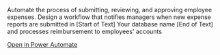 Automate the process of submitting, reviewing, and approving employee expenses. Design a workflow that notifies managers when new expense reports are submitted in [Start of Text] Your database name [End of Text] and processes reimbursement to employees' accounts

[Open in Power Automate](https://make.powerautomate.com/create/fromNaturalLanguage?prompt=Automate%20the%20process%20of%20submitting%2C%20reviewing%2C%20and%20approving%20employee%20expenses.%20Design%20a%20workflow%20that%20notifies%20managers%20when%20new%20expense%20reports%20are%20submitted%20in%20%5BStart%20of%20Text%5D%20Your%20database%20name%20%5BEnd%20of%20Text%5D%20and%20processes%20reimbursement%20to%20employees'%20accounts&from=Copilot&utm_source=PromptLibrary)